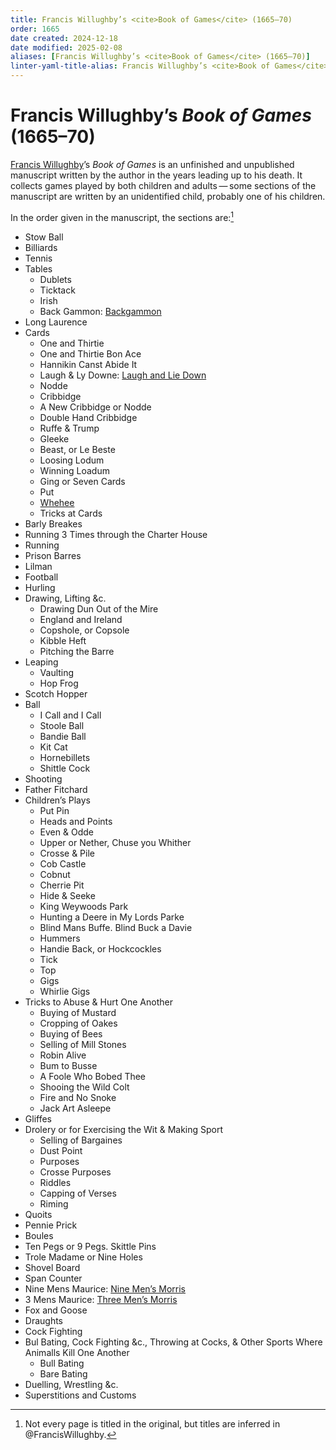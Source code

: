 ```yaml
---
title: Francis Willughby’s <cite>Book of Games</cite> (1665–70)
order: 1665
date created: 2024-12-18
date modified: 2025-02-08
aliases: [Francis Willughby’s <cite>Book of Games</cite> (1665–70)]
linter-yaml-title-alias: Francis Willughby’s <cite>Book of Games</cite> (1665–70)
---
```

# Francis Willughby’s <cite>Book of Games</cite> (1665–70)

<a href="https://en.wikipedia.org/wiki/Francis_Willughby">Francis Willughby</a>’s <cite>Book of Games</cite> is an unfinished and unpublished manuscript written by the author in the years leading up to his death. It collects games played by both children and adults — some sections of the manuscript are written by an unidentified child, probably one of his children.

In the order given in the manuscript, the sections are:[^fn0]

[^fn0]: Not every page is titled in the original, but titles are inferred in @FrancisWillughby.

- Stow Ball
- Billiards
- Tennis
- Tables
    - Dublets
    - Ticktack
    - Irish
    - Back Gammon: [Backgammon](games/backgammon/backgammon.md)
- Long Laurence
- Cards
    - One and Thirtie
    - One and Thirtie Bon Ace
    - Hannikin Canst Abide It
    - Laugh & Ly Downe: [Laugh and Lie Down](games/laugh-and-lie-down/laugh-and-lie-down.md)
    - Nodde
    - Cribbidge
    - A New Cribbidge or Nodde
    - Double Hand Cribbidge
    - Ruffe & Trump
    - Gleeke 
    - Beast, or Le Beste
    - Loosing Lodum
    - Winning Loadum
    - Ging or Seven Cards
    - Put
    - [Whehee](games/whehee/whehee.md)
    - Tricks at Cards
- Barly Breakes
- Running 3 Times through the Charter House
- Running
- Prison Barres
- Lilman
- Football
- Hurling
- Drawing, Lifting &c.
    - Drawing Dun Out of the Mire
    - England and Ireland
    - Copshole, or Copsole
    - Kibble Heft
    - Pitching the Barre
-  Leaping
    - Vaulting
    - Hop Frog
- Scotch Hopper
- Ball
    - I Call and I Call
    - Stoole Ball
    - Bandie Ball
    - Kit Cat
    - Hornebillets
    - Shittle Cock
- Shooting
- Father Fitchard
- Children’s Plays
    - Put Pin
    - Heads and Points
    - Even & Odde
    - Upper or Nether, Chuse you Whither
    - Crosse & Pile
    - Cob Castle
    - Cobnut
    - Cherrie Pit
    - Hide & Seeke
    - King Weywoods Park
    - Hunting a Deere in My Lords Parke
    - Blind Mans Buffe. Blind Buck a Davie
    - Hummers
    - Handie Back, or Hockcockles
    - Tick
    - Top
    - Gigs
    - Whirlie Gigs
- Tricks to Abuse & Hurt One Another
    - Buying of Mustard
    - Cropping of Oakes
    - Buying of Bees
    - Selling of Mill Stones
    - Robin Alive
    - Bum to Busse
    - A Foole Who Bobed Thee
    - Shooing the Wild Colt
    - Fire and No Snoke
    - Jack Art Asleepe
- Gliffes
- Drolery or for Exercising the Wit & Making Sport
    - Selling of Bargaines
    - Dust Point
    - Purposes
    - Crosse Purposes
    - Riddles
    - Capping of Verses
    - Riming
- Quoits
- Pennie Prick
- Boules
- Ten Pegs or 9 Pegs. Skittle Pins
- Trole Madame or Nine Holes
- Shovel Board
- Span Counter
- Nine Mens Maurice: [Nine Men’s Morris](games/nine-mens-morris/nine-mens-morris.md)
- 3 Mens Maurice: [Three Men’s Morris](games/three-mens-morris/three-mens-morris.md)
- Fox and Goose
- Draughts
- Cock Fighting
- Bul Bating, Cock Fighting &c., Throwing at Cocks, & Other Sports Where Animalls Kill One Another
    - Bull Bating
    - Bare Bating
- Duelling, Wrestling &c.
- Superstitions and Customs
